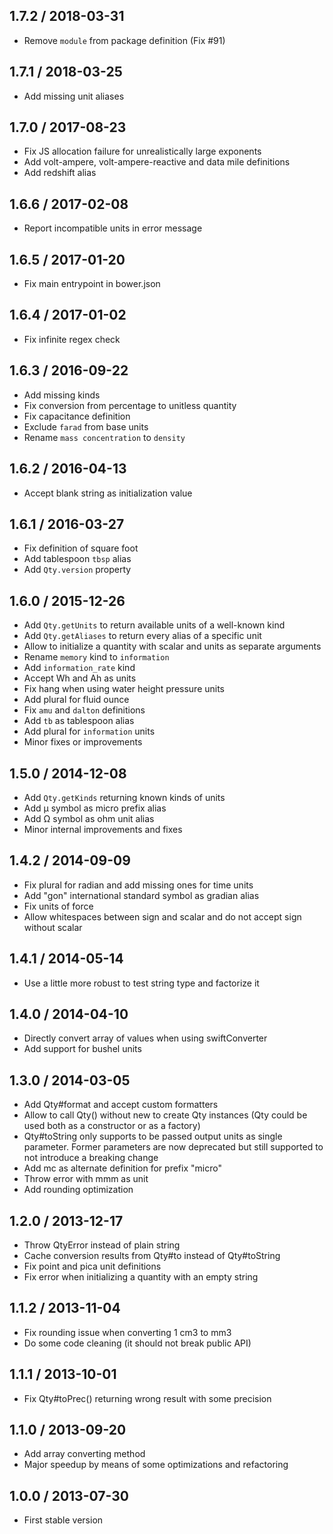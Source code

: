 1.7.2 / 2018-03-31
------------------

* Remove `module` from package definition (Fix #91)

1.7.1 / 2018-03-25
------------------

* Add missing unit aliases

1.7.0 / 2017-08-23
------------------

* Fix JS allocation failure for unrealistically large exponents
* Add volt-ampere, volt-ampere-reactive and data mile definitions
* Add redshift alias

1.6.6 / 2017-02-08
------------------

* Report incompatible units in error message

1.6.5 / 2017-01-20
------------------

* Fix main entrypoint in bower.json

1.6.4 / 2017-01-02
------------------

* Fix infinite regex check

1.6.3 / 2016-09-22
------------------

* Add missing kinds
* Fix conversion from percentage to unitless quantity
* Fix capacitance definition
* Exclude `farad` from base units
* Rename `mass concentration` to `density`

1.6.2 / 2016-04-13
------------------

* Accept blank string as initialization value

1.6.1 / 2016-03-27
------------------

* Fix definition of square foot
* Add tablespoon `tbsp` alias
* Add `Qty.version` property

1.6.0 / 2015-12-26
------------------

* Add `Qty.getUnits` to return available units of a well-known kind
* Add `Qty.getAliases` to return every alias of a specific unit
* Allow to initialize a quantity with scalar and units as separate arguments
* Rename `memory` kind to `information`
* Add `information_rate` kind
* Accept Wh and Ah as units
* Fix hang when using water height pressure units
* Add plural for fluid ounce
* Fix `amu` and `dalton` definitions
* Add `tb` as tablespoon alias
* Add plural for `information` units
* Minor fixes or improvements

1.5.0 / 2014-12-08
------------------

* Add `Qty.getKinds` returning known kinds of units
* Add µ symbol as micro prefix alias
* Add Ω symbol as ohm unit alias
* Minor internal improvements and fixes

1.4.2 / 2014-09-09
------------------

* Fix plural for radian and add missing ones for time units
* Add "gon" international standard symbol as gradian alias
* Fix units of force
* Allow whitespaces between sign and scalar and do not accept sign
  without scalar

1.4.1 / 2014-05-14
------------------

* Use a little more robust to test string type and factorize it

1.4.0 / 2014-04-10
------------------

* Directly convert array of values when using swiftConverter
* Add support for bushel units

1.3.0 / 2014-03-05
------------------

* Add Qty#format and accept custom formatters
* Allow to call Qty() without new to create Qty instances (Qty could be used
  both as a constructor or as a factory)
* Qty#toString only supports to be passed output units as single parameter.
  Former parameters are now deprecated but still supported to not introduce
  a breaking change
* Add mc as alternate definition for prefix "micro"
* Throw error with mmm as unit
* Add rounding optimization

1.2.0 / 2013-12-17
------------------

* Throw QtyError instead of plain string
* Cache conversion results from Qty#to instead of Qty#toString
* Fix point and pica unit definitions
* Fix error when initializing a quantity with an empty string

1.1.2 / 2013-11-04
------------------

* Fix rounding issue when converting 1 cm3 to mm3
* Do some code cleaning (it should not break public API)

1.1.1 / 2013-10-01
------------------

* Fix Qty#toPrec() returning wrong result with some precision

1.1.0 / 2013-09-20
------------------

* Add array converting method
* Major speedup by means of some optimizations and refactoring

1.0.0 / 2013-07-30
------------------

* First stable version
